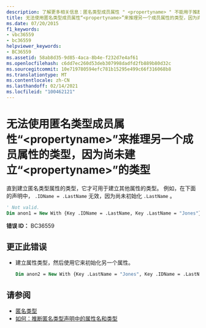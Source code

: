 ```yaml
---
description: 了解更多相关信息：匿名类型成员属性 " <propertyname> " 不能用于推断另一个成员属性的类型，因为尚未建立 "" 的类型 <propertyname>
title: 无法使用匿名类型成员属性“<propertyname>”来推理另一个成员属性的类型，因为尚未建立“<propertyname>”的类型
ms.date: 07/20/2015
f1_keywords:
- vbc36559
- bc36559
helpviewer_keywords:
- BC36559
ms.assetid: 58ab8d35-9d85-4aca-8b4e-f232d7e4af61
ms.openlocfilehash: c6dd7ec260d53deb307998dadfd2fb889b80d32c
ms.sourcegitcommit: 10e719780594efc781b15295e499c66f316068b8
ms.translationtype: MT
ms.contentlocale: zh-CN
ms.lasthandoff: 02/14/2021
ms.locfileid: "100462121"
---
```

# <a name="anonymous-type-member-property-propertyname-cannot-be-used-to-infer-the-type-of-another-member-property-because-the-type-of-propertyname-is-not-yet-established"></a>无法使用匿名类型成员属性“\<propertyname>”来推理另一个成员属性的类型，因为尚未建立“\<propertyname>”的类型

直到建立匿名类型属性的类型，它才可用于建立其他属性的类型。 例如，在下面的声明中， `.IDName = .LastName` 无效，因为尚未初始化 `.LastName` 。

```vb
' Not valid.
Dim anon1 = New With {Key .IDName = .LastName, Key .LastName = "Jones"}
```

**错误 ID：** BC36559

## <a name="to-correct-this-error"></a>更正此错误

- 建立属性类型，然后使用它来初始化另一个属性。

  ```vb
  Dim anon2 = New With {Key .LastName = "Jones", Key .IDName = .LastName}
  ```

## <a name="see-also"></a>请参阅

- [匿名类型](../programming-guide/language-features/objects-and-classes/anonymous-types.md)
- [如何：推断匿名类型声明中的属性名和类型](../programming-guide/language-features/objects-and-classes/how-to-infer-property-names-and-types-in-anonymous-type-declarations.md)
